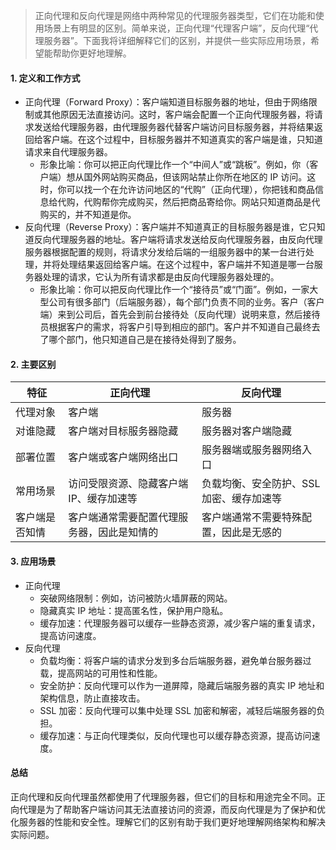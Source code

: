 > 正向代理和反向代理是网络中两种常见的代理服务器类型，它们在功能和使用场景上有明显的区别。简单来说，正向代理“代理客户端”，反向代理“代理服务器”。下面我将详细解释它们的区别，并提供一些实际应用场景，希望能帮助你更好地理解。

#### 1. 定义和工作方式

- 正向代理（Forward Proxy）：客户端知道目标服务器的地址，但由于网络限制或其他原因无法直接访问。这时，客户端会配置一个正向代理服务器，将请求发送给代理服务器，由代理服务器代替客户端访问目标服务器，并将结果返回给客户端。在这个过程中，目标服务器并不知道真实的客户端是谁，只知道请求来自代理服务器。
  - 形象比喻：你可以把正向代理比作一个“中间人”或“跳板”。例如，你（客户端）想从国外网站购买商品，但该网站禁止你所在地区的 IP 访问。这时，你可以找一个在允许访问地区的“代购”（正向代理），你把钱和商品信息给代购，代购帮你完成购买，然后把商品寄给你。网站只知道商品是代购买的，并不知道是你。
- 反向代理（Reverse Proxy）：客户端并不知道真正的目标服务器是谁，它只知道反向代理服务器的地址。客户端将请求发送给反向代理服务器，由反向代理服务器根据配置的规则，将请求分发给后端的一组服务器中的某一台进行处理，并将处理结果返回给客户端。在这个过程中，客户端并不知道是哪一台服务器处理的请求，它认为所有请求都是由反向代理服务器处理的。
  - 形象比喻：你可以把反向代理比作一个“接待员”或“门面”。例如，一家大型公司有很多部门（后端服务器），每个部门负责不同的业务。客户（客户端）来到公司后，首先会到前台接待处（反向代理）说明来意，然后接待员根据客户的需求，将客户引导到相应的部门。客户并不知道自己最终去了哪个部门，他只知道自己是在接待处得到了服务。

#### 2. 主要区别

| 特征           | 正向代理                                   | 反向代理                                 |
| -------------- | ------------------------------------------ | ---------------------------------------- |
| 代理对象       | 客户端                                     | 服务器                                   |
| 对谁隐藏       | 客户端对目标服务器隐藏                     | 服务器对客户端隐藏                       |
| 部署位置       | 客户端或客户端网络出口                     | 服务器端或服务器网络入口                 |
| 常用场景       | 访问受限资源、隐藏客户端 IP、缓存加速等    | 负载均衡、安全防护、SSL 加密、缓存加速等 |
| 客户端是否知情 | 客户端通常需要配置代理服务器，因此是知情的 | 客户端通常不需要特殊配置，因此是无感的   |

#### 3. 应用场景

- 正向代理
  - 突破网络限制：例如，访问被防火墙屏蔽的网站。
  - 隐藏真实 IP 地址：提高匿名性，保护用户隐私。
  - 缓存加速：代理服务器可以缓存一些静态资源，减少客户端的重复请求，提高访问速度。
- 反向代理
  - 负载均衡：将客户端的请求分发到多台后端服务器，避免单台服务器过载，提高网站的可用性和性能。
  - 安全防护：反向代理可以作为一道屏障，隐藏后端服务器的真实 IP 地址和架构信息，防止直接攻击。
  - SSL 加密：反向代理可以集中处理 SSL 加密和解密，减轻后端服务器的负担。
  - 缓存加速：与正向代理类似，反向代理也可以缓存静态资源，提高访问速度。

#### 总结

正向代理和反向代理虽然都使用了代理服务器，但它们的目标和用途完全不同。正向代理是为了帮助客户端访问其无法直接访问的资源，而反向代理是为了保护和优化服务器的性能和安全性。理解它们的区别有助于我们更好地理解网络架构和解决实际问题。
